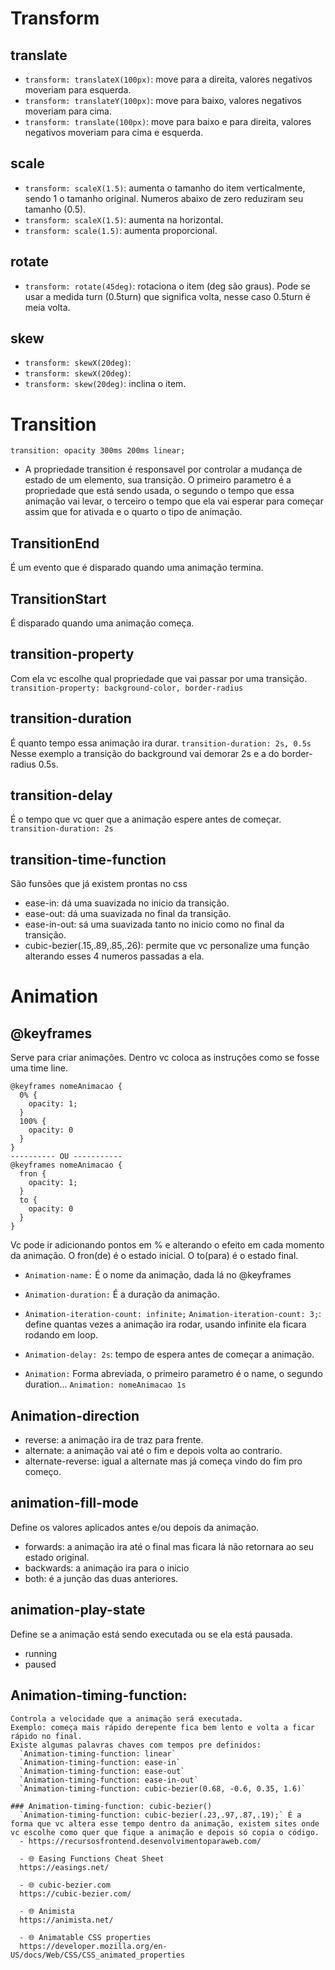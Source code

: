 
# Transform
  ## translate
  - `transform: translateX(100px)`: move para a direita, valores negativos moveriam para esquerda.
  - `transform: translateY(100px)`: move para baixo, valores negativos moveriam para cima.
  - `transform: translate(100px)`: move para baixo e para direita, valores negativos moveriam para cima e esquerda.

  ## scale
  - `transform: scaleX(1.5)`: aumenta o tamanho do item verticalmente, sendo 1 o tamanho original. Numeros abaixo de zero reduziram seu tamanho (0.5).
  - `transform: scaleX(1.5)`: aumenta na horizontal.
  - `transform: scale(1.5)`: aumenta proporcional.

  ## rotate
  - `transform: rotate(45deg)`: rotaciona o item (deg são graus). Pode se usar a medida turn (0.5turn) que significa volta, nesse caso 0.5turn é meia volta.

  ## skew
  - `transform: skewX(20deg)`:
  - `transform: skewX(20deg)`:
  - `transform: skew(20deg)`: 
    inclina o item. 



# Transition

  ```
  transition: opacity 300ms 200ms linear;
  ```

  - A propriedade transition é responsavel por controlar a mudança de estado de um elemento, sua transição.
  O primeiro parametro é a propriedade que está sendo usada, o segundo o tempo que essa animação vai levar, o terceiro o tempo que ela vai esperar para começar assim que for ativada e o quarto o tipo de animação.


  ## TransitionEnd
  É um evento que é disparado quando uma animação termina.

  ## TransitionStart
  É disparado quando uma animação começa.

  ## transition-property
  Com ela vc escolhe qual propriedade que vai passar por uma transição.
  `transition-property: background-color, border-radius`

  ## transition-duration
  É quanto tempo essa animação ira durar.
  `transition-duration: 2s, 0.5s`
    Nesse exemplo a transição do background vai demorar 2s e a do border-radius 0.5s.
  
  ## transition-delay
  É o tempo que vc quer que a animação espere antes de começar.
  `transition-duration: 2s`

  ## transition-time-function
  São funsões que já existem prontas no css
  - ease-in: dá uma suavizada no inicio da transição.
  - ease-out: dá uma suavizada no final da transição.
  - ease-in-out: sá uma suavizada tanto no inicio como no final da transição.
  - cubic-bezier(.15,.89,.85,.26): permite que vc personalize uma função alterando esses 4 numeros passadas a ela.

# Animation
  ## @keyframes
  Serve para criar animações.
  Dentro vc coloca as instruções como se fosse uma time line.

  ```
  @keyframes nomeAnimacao {
    0% {
      opacity: 1;
    }
    100% {
      opacity: 0
    }
  }
  ---------- OU -----------
  @keyframes nomeAnimacao {
    fron {
      opacity: 1;
    }
    to {
      opacity: 0
    }
  }
  ```

  Vc pode ir adicionando pontos em % e alterando o efeito em cada momento da animação.
  O fron(de) é o estado inicial.
  O to(para) é o estado final.

  - `Animation-name:` É o nome da animação, dada lá no @keyframes
  - `Animation-duration:` É a duração da animação. 
  - `Animation-iteration-count: infinite;`
    `Animation-iteration-count: 3;`: define quantas vezes a animação ira rodar, usando infinite ela ficara rodando em loop.

  - `Animation-delay: 2s`: tempo de espera antes de começar a animação.
  

  - `Animation:` Forma abreviada, o primeiro parametro é o name, o segundo duration...
  `Animation: nomeAnimacao 1s`

  ## Animation-direction
  - reverse: a animação ira de traz para frente.
  - alternate: a animação vai até o fim e depois volta ao contrario.
  - alternate-reverse: igual a alternate mas já começa vindo do fim pro começo.

  ## animation-fill-mode
  Define os valores aplicados antes e/ou depois da animação.
  - forwards: a animação ira até o final mas ficara lá não retornara ao seu estado original.
  - backwards: a animação ira para o inicio
  - both: é a junção das duas anteriores.

  ## animation-play-state
  Define se a animação está sendo executada ou se ela está pausada.
  - running
  - paused

  ## Animation-timing-function:
    Controla a velocidade que a animação será executada.
    Exemplo: começa mais rápido derepente fica bem lento e volta a ficar rápido no final.
    Existe algumas palavras chaves com tempos pre definidos:
      `Animation-timing-function: linear`
      `Animation-timing-function: ease-in`
      `Animation-timing-function: ease-out`
      `Animation-timing-function: ease-in-out`
      `Animation-timing-function: cubic-bezier(0.68, -0.6, 0.35, 1.6)`
  
    ### Animation-timing-function: cubic-bezier()
      `Animation-timing-function: cubic-bezier(.23,.97,.87,.19);` É a forma que vc altera esse tempo dentro da animação, existem sites onde vc escolhe como quer que fique a animação e depois só copia o código.
      - https://recursosfrontend.desenvolvimentoparaweb.com/

      - 🌐 Easing Functions Cheat Sheet
      https://easings.net/

      - 🌐 cubic-bezier.com
      https://cubic-bezier.com/

      - 🌐 Animista
      https://animista.net/

      - 🌐 Animatable CSS properties
      https://developer.mozilla.org/en-US/docs/Web/CSS/CSS_animated_properties



